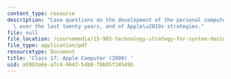 ```yaml
---
content_type: resource
description: "Case questions on the development of the personal computer industry\
  \ over the last twenty years, and of Apple\u2019s strategies."
file: null
file_location: /coursemedia/15-965-technology-strategy-for-system-design-and-management-spring-2009/a5993a6ea7c4464354b0f0b05f34549b_MIT15_965S09_case17.pdf
file_type: application/pdf
resourcetype: Document
title: 'Class 17: Apple Computer (2008) '
uid: a5993a6e-a7c4-4643-54b0-f0b05f34549b
---
```

